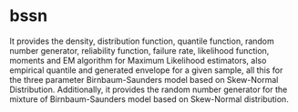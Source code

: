 # bssn
It provides the density, distribution function, quantile function, random number generator, reliability function, failure rate, likelihood function, moments and EM algorithm for Maximum Likelihood estimators, also empirical quantile and generated envelope for a given sample, all this for the three parameter Birnbaum-Saunders model based on Skew-Normal Distribution. Additionally, it provides the random number generator for the mixture of Birnbaum-Saunders model based on Skew-Normal distribution.
